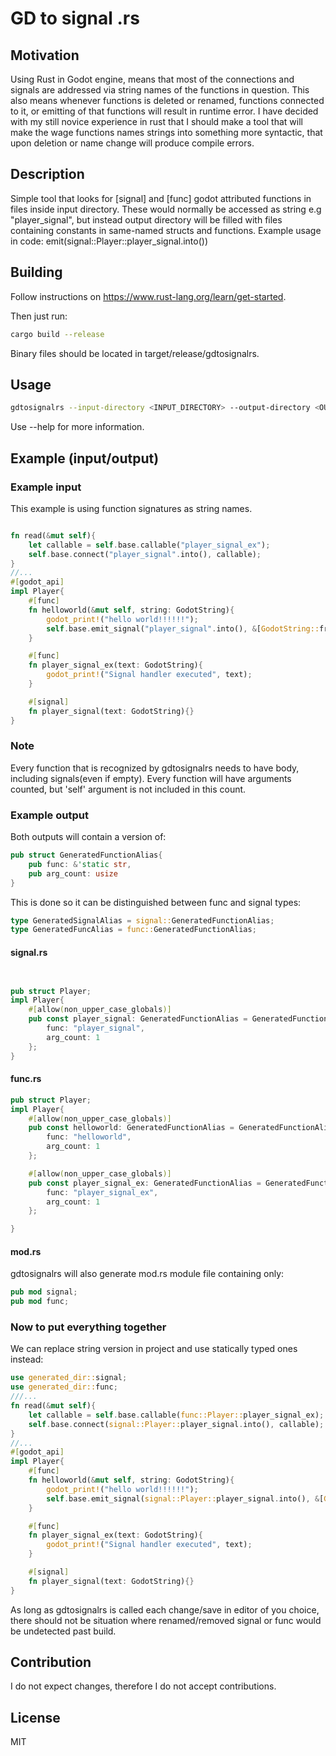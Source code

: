 # GD to signal .rs


## Motivation
Using Rust in Godot engine, means that most of the connections and signals are addressed via string names of the functions in question. This also means whenever functions is deleted or renamed, functions connected to it, or emitting of that functions will result in runtime error.
I have decided with my still novice experience in rust that I should make a tool that will make the wage functions names strings into something more syntactic, that upon deletion or name change will produce compile errors.

## Description
Simple tool that looks for [signal] and [func] godot attributed functions in files inside input directory. These would normally be accessed as string e.g "player_signal", but instead output directory will be filled with files containing constants in same-named structs and functions. Example usage in code: emit(signal::Player::player_signal.into())

## Building
Follow instructions on https://www.rust-lang.org/learn/get-started.

Then just run:
```bash
cargo build --release
```
Binary files should be located in target/release/gdtosignalrs.

## Usage
```bash
gdtosignalrs --input-directory <INPUT_DIRECTORY> --output-directory <OUTPUT_DIRECTORY>
```
Use --help for more information.

## Example (input/output)

### Example input
This example is using function signatures as string names.
```rust

fn read(&mut self){
	let callable = self.base.callable("player_signal_ex");
	self.base.connect("player_signal".into(), callable);
}
//...
#[godot_api]
impl Player{
	#[func]
	fn helloworld(&mut self, string: GodotString){
		godot_print!("hello world!!!!!!");
		self.base.emit_signal("player_signal".into(), &[GodotString::from("test").to_variant()]);
	}

	#[func]
	fn player_signal_ex(text: GodotString){
		godot_print!("Signal handler executed", text);
	}

	#[signal]
	fn player_signal(text: GodotString){}
}
```
### Note
Every function that is recognized by gdtosignalrs needs to have body, including signals(even if empty).
Every function will have arguments counted, but 'self' argument is not included in this count.

### Example output

Both outputs will contain a version of:
```rust
pub struct GeneratedFunctionAlias{
	pub func: &'static str,
	pub arg_count: usize
}
```
This is done so it can be distinguished between func and signal types:
```rust
type GeneratedSignalAlias = signal::GeneratedFunctionAlias;
type GeneratedFuncAlias = func::GeneratedFunctionAlias;
```

#### signal.rs
```rust


pub struct Player;
impl Player{
	#[allow(non_upper_case_globals)]
	pub const player_signal: GeneratedFunctionAlias = GeneratedFunctionAlias{
		func: "player_signal",
		arg_count: 1
	};
}
```
#### func.rs
```rust
pub struct Player;
impl Player{
	#[allow(non_upper_case_globals)]
	pub const helloworld: GeneratedFunctionAlias = GeneratedFunctionAlias{
		func: "helloworld",
		arg_count: 1
	};

	#[allow(non_upper_case_globals)]
	pub const player_signal_ex: GeneratedFunctionAlias = GeneratedFunctionAlias{
		func: "player_signal_ex",
		arg_count: 1
	};

}
```

#### mod.rs
gdtosignalrs will also generate mod.rs module file containing only:
```rust
pub mod signal;
pub mod func;
```

### Now to put everything together
We can replace string version in project and use statically typed ones instead:

```rust
use generated_dir::signal;
use generated_dir::func;
///...
fn read(&mut self){
	let callable = self.base.callable(func::Player::player_signal_ex);
	self.base.connect(signal::Player::player_signal.into(), callable);
}
//...
#[godot_api]
impl Player{
	#[func]
	fn helloworld(&mut self, string: GodotString){
		godot_print!("hello world!!!!!!");
		self.base.emit_signal(signal::Player::player_signal.into(), &[GodotString::from("test").to_variant()]);
	}

	#[func]
	fn player_signal_ex(text: GodotString){
		godot_print!("Signal handler executed", text);
	}

	#[signal]
	fn player_signal(text: GodotString){}
}
```

As long as gdtosignalrs is called each change/save in editor of you choice,
there should not be situation where renamed/removed signal or func would be undetected past build.


## Contribution
I do not expect changes, therefore I do not accept contributions.

## License
MIT